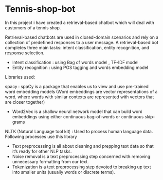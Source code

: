 # Tennis-shop-bot

In this project i have created a retrieval-based chatbot which will deal with customers of a tennis shop.

Retrieval-based chatbots are used in closed-domain scenarios and rely on a collection of predefined responses to a user message. A retrieval-based bot completes three main tasks: intent classification, entity recognition, and response selection.
* Intent classification : using Bag of words model , TF-IDF model
* Entity recognition : using POS tagging and words embedding model

Libraries used: 

spacy : spaCy is a package that enables us to view and use pre-trained word embedding models (Word embeddings are vector representations of a word, where words with similar contexts are represented with vectors that are closer together)
* Word2Vec is a shallow neural network model that can build word embeddings using either continuous bag-of-words or continuous skip-grams

NLTK (Natural Language tool kit) : Used to process human language data. Following processes use this library
* Text preprocessing is all about cleaning and prepping text data so that it’s ready for other NLP tasks.
* Noise removal is a text preprocessing step concerned with removing unnecessary formatting from our text.
* Tokenization is a text preprocessing step devoted to breaking up text into smaller units (usually words or discrete terms).


